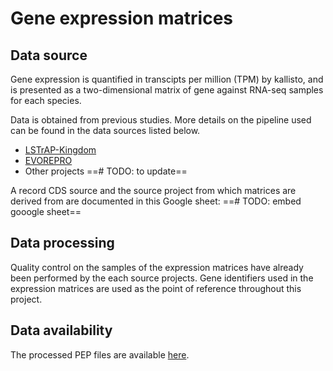 # Gene expression matrices

## Data source

Gene expression is quantified in transcipts per million (TPM) by kallisto, and is presented as a two-dimensional matrix of gene against RNA-seq samples for each species.

Data is obtained from previous studies.  More details on the pipeline used can be found in the data sources listed below.

- [LSTrAP-Kingdom]()
- [EVOREPRO]()
- Other projects ==\# TODO: to update==

A record CDS source and the source project from which matrices are derived from are documented in this Google sheet: ==\# TODO: embed gooogle sheet==


## Data processing

Quality control on the samples of the expression matrices have already been performed by the each source projects. Gene identifiers used in the expression matrices are used as the point of reference throughout this project.


## Data availability

The processed PEP files are available [here]().
